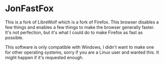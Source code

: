 # JonFastFox
This is a fork of LibreWolf which is a fork of Firefox. This browser disables a few things and enables a few things to make the browser generally faster. It's not perfection, but it's what I could do to make Firefox as fast as possible.

This software is only compatible with Windows, I didn't want to make one for other operating systems, sorry if you are a Linux user and wanted this. It might happen if it's requested enough.
